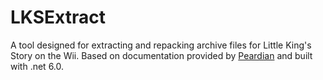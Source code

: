 # LKSExtract
A tool designed for extracting and repacking archive files for Little King's Story on the Wii. 
Based on documentation provided by [Peardian](https://github.com/Peardian) and built with .net 6.0.
